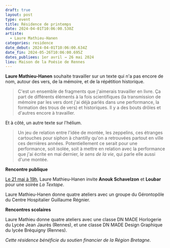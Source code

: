 ```yaml
---
draft: true
layout: post
type: event
title: Résidence de printemps
date: 2024-04-01T10:06:00.530Z
artiste:
  - Laure Mathieu-Hanen
categories: residence
date_debut: 2024-04-01T10:06:00.634Z
date_fin: 2024-05-26T10:06:00.695Z
dates_publiees: 1er avril → 26 mai 2024
lieu: Maison de la Poésie de Rennes
---
```

**Laure Mathieu-Hanen** souhaite travailler sur un texte qui n'a pas encore de nom, autour des vers, de la mémoire, et de la répétition historique. 

> C'est un ensemble de fragments que j'aimerais travailler en livre. Ça part de différents éléments à la fois scientifiques (la transmission de mémoire par les vers dont j'ai déjà parlés dans une performance, la formation des trous de vers) et historiques. Il y a des bouts drôles et d'autres encore à travailler.

Et à côté, un autre texte sur l'hélium. 

> Un jeu de relation entre l'idée de montée, les zeppelins, ces étranges cartouches pour siphon à chantilly qu'on a retrouvées partout en ville ces dernières années. Potentiellement ce serait pour une performance, soit isolée, soit à mettre en relation avec la performance que j'ai écrite en mai dernier, *le sens de la vie*, qui parle elle aussi d'une montée.

**Rencontre publique**

[Le 21 mai à 19h](https://maiporennes.fr/rencontre/2024/04/15/la-textape), Laure Mathieu-Hanen invite **Anouk Schavelzon** et **Loubar** pour une soirée *La Textape*. 

Laure Mathieu-Hanen donne quatre ateliers avec un groupe du Gérontopôle du Centre Hospitalier Guillaume Régnier.


**Rencontres scolaires**

Laure Mathieu donne quatre ateliers avec une classe DN MADE Horlogerie du Lycée Jean Jaurès (Rennes), et une classe DN MADE Design Graphique du lycée Bréquigny (Rennes).

*Cette résidence bénéficie du soutien financier de la Région Bretagne.*